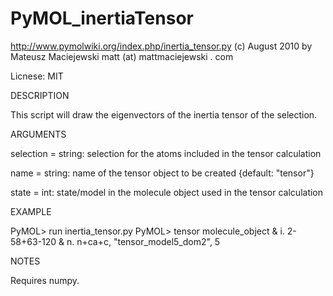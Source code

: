 PyMOL_inertiaTensor
===================

http://www.pymolwiki.org/index.php/inertia_tensor.py
(c) August 2010 by Mateusz Maciejewski
matt (at) mattmaciejewski . com

Licnese: MIT

DESCRIPTION

  This script will draw the eigenvectors of the inertia tensor of the selection.

ARGUMENTS

  selection = string: selection for the atoms included in the tensor calculation

  name = string: name of the tensor object to be created {default: "tensor"}

  state = int: state/model in the molecule object used in the tensor calculation

EXAMPLE

  PyMOL> run inertia_tensor.py
  PyMOL> tensor molecule_object & i. 2-58+63-120 & n. n+ca+c, "tensor_model5_dom2", 5

NOTES

  Requires numpy.
